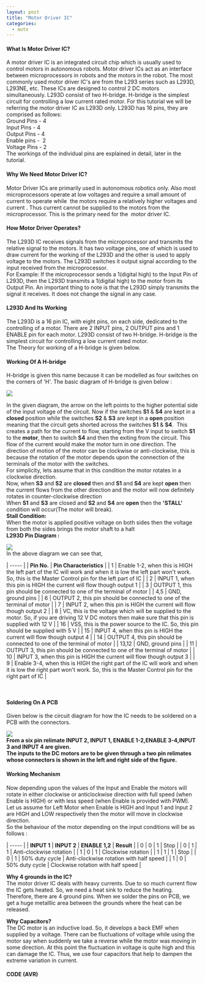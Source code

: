 ```yaml
---
layout: post
title: "Motor Driver IC"
categories:
  - auto
---
```


#### What Is Motor Driver IC?

A motor driver IC is an integrated circuit chip which is usually used to control motors in autonomous robots. Motor driver ICs act as an interface between microprocessors in robots and the motors in the robot. The most commonly used motor driver IC's are from the L293 series such as L293D, L293NE, etc. These ICs are designed to control 2 DC motors simultaneously. L293D consist of two H-bridge. H-bridge is the simplest circuit for controlling a low current rated motor. For this tutorial we will be referring the motor driver IC as L293D only. L293D has 16 pins, they are comprised as follows:  
Ground Pins - 4  
Input Pins - 4  
Output Pins - 4  
Enable pins -  2  
Voltage Pins - 2  
The workings of the individual pins are explained in detail, later in the tutorial.

#### Why We Need Motor Driver IC?

Motor Driver ICs are primarily used in autonomous robotics only. Also most microprocessors operate at low voltages and require a small amount of current to operate while  the motors require a relatively higher voltages and current . Thus current cannot be supplied to the motors from the microprocessor. This is the primary need for the  motor driver IC.

#### How Motor Driver Operates?

The L293D IC receives signals from the microprocessor and transmits the relative signal to the motors. It has two voltage pins, one of which is used to draw current for the working of the L293D and the other is used to apply voltage to the motors. The L293D switches it output signal according to the input received from the microprocessor.  
For Example: If the microprocessor sends a 1(digital high) to the Input Pin of L293D, then the L293D transmits a 1(digital high) to the motor from its Output Pin. An important thing to note is that the L293D simply transmits the signal it receives. It does not change the signal in any case.

#### L293D And Its Working

The L293D is a 16 pin IC, with eight pins, on each side, dedicated to the controlling of a motor. There are 2 INPUT pins, 2 OUTPUT pins and 1 ENABLE pin for each motor. L293D consist of two H-bridge. H-bridge is the simplest circuit for controlling a low current rated motor.  
The Theory for working of a H-bridge is given below.

#### Working Of A H-bridge

H-bridge is given this name because it can be modelled as four switches on the corners of 'H'. The basic diagram of H-bridge is given below :

![][1]

In the given diagram, the arrow on the left points to the higher potential side of the input voltage of the circuit. Now if the switches **S1** & **S4** are kept in a **closed** position while the switches **S2** & **S3** are kept in a **open** position meaning that the circuit gets shorted across the switches **S1** & **S4**.  This creates a path for the current to flow, starting from the V input to switch **S1** to the **motor**, then to switch **S4** and then the exiting from the circuit. This flow of the current would make the motor turn in one direction. The direction of motion of the motor can be clockwise or anti-clockwise, this is because the rotation of the motor depends upon the connection of the terminals of the motor with the switches.  
For simplicity, lets assume that in this condition the motor rotates in a clockwise direction.  
Now, when **S3** and **S2** are **closed** then and **S1** and **S4** are kept **open** then the current flows from the other direction and the motor will now definitely rotates in counter-clockwise direction  
When **S1** and **S3** are closed and **S2** and **S4** are **open** then the **'STALL'** condition will occur(The motor will break).  
**Stall Condition:**  
When the motor is applied positive voltage on both sides then the voltage from both the sides brings the motor shaft to a halt  
**L293D Pin Diagram :**

![][2]  
In the above diagram we can see that,

| ----- |
|  **Pin No.** |  **Pin Characteristics** |
|  1 |  Enable 1-2, when this is HIGH the left part of the IC will work and when it is low the left part won't work. So, this is the Master Control pin for the left part of IC |
|  2 |  INPUT 1, when this pin is HIGH the current will flow though output 1 |
|  3 |  OUTPUT 1, this pin should be connected to one of the terminal of motor |
|  4,5 |  GND, ground pins |
|  6 |  OUTPUT 2, this pin should be connected to one of the terminal of motor |
|  7 |  INPUT 2, when this pin is HIGH the current will flow though output 2 |
|  8 |  VC, this is the voltage which will be supplied to the motor. So, if you are driving 12 V DC motors then make sure that this pin is supplied with 12 V |
|  16 |  VSS, this is the power source to the IC. So, this pin should be supplied with 5 V |
|  15 |  INPUT 4, when this pin is HIGH the current will flow though output 4 |
|  14 |  OUTPUT 4, this pin should be connected to one of the terminal of motor |
|  13,12 |  GND, ground pins |
|  11 |  OUTPUT 3, this pin should be connected to one of the terminal of motor |
|  10 |  INPUT 3, when this pin is HIGH the current will flow though output 3 |
|  9 |  Enable 3-4, when this is HIGH the right part of the IC will work and when it is low the right part won't work. So, this is the Master Control pin for the right part of IC |

 

#### Soldering On A PCB

Given below is the circuit diagram for how the IC needs to be soldered on a PCB with the connectors.

![][3]  
**From a six pin relimate INPUT 2, INPUT 1, ENABLE 1-2,ENABLE 3-4,INPUT 3 and INPUT 4 are given.  
The inputs to the DC motors are to be given through a two pin relimates whose connectors is shown in the left and right side of the figure.**

#### Working Mechanism

Now depending upon the values of the Input and Enable the motors will rotate in either clockwise or anticlockwise direction with full speed (when Enable is HIGH) or with less speed (when Enable is provided with PWM).  
Let us assume for Left Motor when Enable is HIGH and Input 1 and Input 2 are HIGH and LOW respectively then the motor will move in clockwise direction.  
So the behaviour of the motor depending on the input conditions will be as follows :

| ----- |
|  **INPUT 1** |  **INPUT 2** |  **ENABLE 1,2** |  **Result** |
|  0 |  0 |  1 |  Stop |
|  0 |  1 |  1 |  Anti-clockwise rotation |
|  1 |  0 |  1 |  Clockwise rotation |
|  1 |  1 |  1 |  Stop |
|  0 |  1 |  50% duty cycle |  Anti-clockwise rotation with half speed |
|  1 |  0 |  50% duty cycle |  Clockwise rotation with half speed |

**Why 4 grounds in the IC?**  
The motor driver IC deals with heavy currents. Due to so much current flow the IC gets heated. So, we need a heat sink to reduce the heating. Therefore, there are 4 ground pins. When we solder the pins on PCB, we get a huge metalllic area between the grounds where the heat can be released.

**Why Capacitors?**  
The DC motor is an inductive load. So, it develops a back EMF when supplied by a voltage. There can be fluctuations of voltage while using the motor say when suddenly we take a reverse while the motor was moving in some direction. At this point the fluctuation in voltage is quite high and this can damage the IC. Thus, we use four capacitors that help to dampen the extreme variation in current.

#### CODE (AVR)

[1]: https://lh6.googleusercontent.com/GiO1o6Mv4qqVOVosrmJTdg8NnaRsxmRrhR6eT_-9nv3esvVJodJNTgEwaCFtGiHdpyu1RhATjZzQNvNKAUQG1xpW43P_g4jt5ST8v-zypdQg8xA0CdNoFQd_SA
[2]: https://lh3.googleusercontent.com/6MkxVv0tiN7vY9LF0MOhRObXk1STScK_CRagpHCBJ7MxNEcUxIi8YaoL3eNmW_F2L6HFPn38ShAks5dOVlHFwwq559IuDKU59nPJbvQl1XxhPY2gUqmy6KQ4
[3]: https://lh3.googleusercontent.com/alsRnnDXKhhTBAg_UMwuMvji0M07RY0BI2LuU_bz_5h9EngF774d-a6ZSGbc4tPUw4rcdF3Vlz5F9XFY5iTpSEZ7yqIH6w-kuRX2--BycpgS7NRf7WW_jXNWxg
